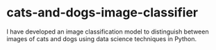 # cats-and-dogs-image-classifier
I have developed an image classification model to distinguish between images of cats and dogs using data science techniques in Python.
